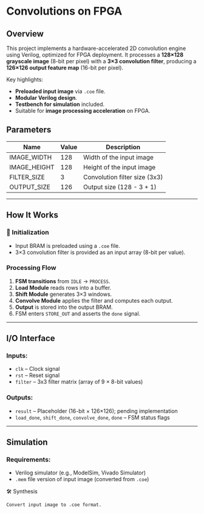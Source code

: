 # Convolutions on FPGA

## Overview

This project implements a hardware-accelerated 2D convolution engine using Verilog, optimized for FPGA deployment. It processes a **128×128 grayscale image** (8-bit per pixel) with a **3×3 convolution filter**, producing a **126×126 output feature map** (16-bit per pixel). 

Key highlights:
- **Preloaded input image** via `.coe` file.
- **Modular Verilog design**.
- **Testbench for simulation** included.
- Suitable for **image processing acceleration** on FPGA.

## Parameters

| Name          | Value      | Description                        |
|---------------|------------|------------------------------------|
| IMAGE_WIDTH   | 128        | Width of the input image           |
| IMAGE_HEIGHT  | 128        | Height of the input image          |
| FILTER_SIZE   | 3          | Convolution filter size (3x3)      |
| OUTPUT_SIZE   | 126        | Output size (128 - 3 + 1)          |

---

## How It Works

### 🔧 Initialization
- Input BRAM is preloaded using a `.coe` file.
- 3×3 convolution filter is provided as an input array (8-bit per value).

### Processing Flow
1. **FSM transitions** from `IDLE` → `PROCESS`.
2. **Load Module** reads rows into a buffer.
3. **Shift Module** generates 3×3 windows.
4. **Convolve Module** applies the filter and computes each output.
5. **Output** is stored into the output BRAM.
6. FSM enters `STORE_OUT` and asserts the `done` signal.

---

## I/O Interface

### Inputs:
- `clk` – Clock signal
- `rst` – Reset signal
- `filter` – 3x3 filter matrix (array of 9 × 8-bit values)

### Outputs:
- `result` – Placeholder (16-bit × 126×126); pending implementation
- `load_done`, `shift_done`, `convolve_done`, `done` – FSM status flags

---

## Simulation

### Requirements:
- Verilog simulator (e.g., ModelSim, Vivado Simulator)
- `.mem` file version of input image (converted from `.coe`)



🛠 Synthesis

    Convert input image to .coe format.